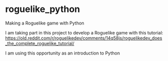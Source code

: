 # roguelike_python
Making a Roguelike game with Python

I am taking part in this project to develop a Roguelike game with this tutorial: https://old.reddit.com/r/roguelikedev/comments/14q58js/roguelikedev_does_the_complete_roguelike_tutorial/

I am using this opportunity as an introduction to Python
